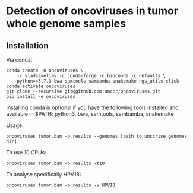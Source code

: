 # Detection of oncoviruses in tumor whole genome samples

## Installation

Via conda:

```
conda create -n oncoviruses \
    -c vladsaveliev -c conda-forge -c bioconda -c defaults \
    python==3.7.3 bwa samtools sambamba snakemake ngs_utils click
conda activate oncoviruses
git clone --recursive git@github.com:umccr/oncoviruses.git
pip install -e oncoviruses
```

Installing conda is optional if you have the following tools installed and available in $PATH: python3, bwa, samtools, sambamba, snakemake

Usage:

```
oncoviruses tumor.bam -o results --genomes [path to umccrise genomes dir]
```

To use 10 CPUs:

```
oncoviruses tumor.bam -o results -t10
```

To analyse specifically HPV18:

```
oncoviruses tumor.bam -o results -v HPV18
```














